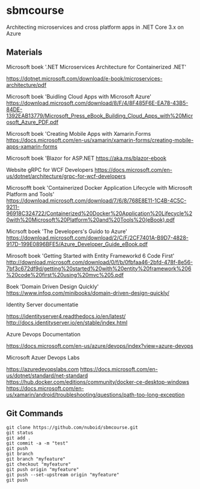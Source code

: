 # sbmcourse
Architecting microservices and cross platform apps in .NET Core 3.x on Azure

## **Materials**

Microsoft boek '.NET Microservices Architecture for Containerized .NET'

https://dotnet.microsoft.com/download/e-book/microservices-architecture/pdf

Microsoft boek 'Buidling Cloud Apps with Microsoft Azure'
https://download.microsoft.com/download/8/F/4/8F485F6E-EA78-43B5-84DE-1392EAB13779/Microsoft_Press_eBook_Building_Cloud_Apps_with%20Microsoft_Azure_PDF.pdf

Microsoft boek 'Creating Mobile Apps with Xamarin.Forms
https://docs.microsoft.com/en-us/xamarin/xamarin-forms/creating-mobile-apps-xamarin-forms

Microsoft boek 'Blazor for ASP.NET
https://aka.ms/blazor-ebook

Website gRPC for WCF Developers
https://docs.microsoft.com/en-us/dotnet/architecture/grpc-for-wcf-developers

Microsofft boek 'Containerized Docker Application Lifecycle with Microsoft Platform and Tools'
https://download.microsoft.com/download/7/6/8/768E8E11-1C4B-4C5C-9211-96918C324722/Containerized%20Docker%20Application%20Lifecycle%20with%20Microsoft%20Platform%20and%20Tools%20(eBook).pdf

Micrsoft boek 'The Developers's Guido to Azure'
https://download.microsoft.com/download/2/C/F/2CF7401A-B9D7-4828-917D-199E0896BFE5/Azure_Developer_Guide_eBook.pdf

Mirosoft boek 'Getting Started with Entity Frameworkd 6 Code First'
http://download.microsoft.com/download/0/f/b/0fbfaa46-2bfd-478f-8e56-7bf3c672df9d/getting%20started%20with%20entity%20framework%206%20code%20first%20using%20mvc%205.pdf

Boek 'Domain Driven Design Quickly'
https://www.infoq.com/minibooks/domain-driven-design-quickly/

Identity Server documentatie

https://identityserver4.readthedocs.io/en/latest/
http://docs.identityserver.io/en/stable/index.html

Azure Devops Documentation

https://docs.microsoft.com/en-us/azure/devops/index?view=azure-devops

Microsoft Azuer Devops Labs

https://azuredevopslabs.com
https://docs.microsoft.com/en-us/dotnet/standard/net-standard
https://hub.docker.com/editions/community/docker-ce-desktop-windows
https://docs.microsoft.com/en-us/xamarin/android/troubleshooting/questions/path-too-long-exception

## **Git Commands**

    git clone https://github.com/nuboid/sbmcourse.git
    git status
    git add .
    git commit -a -m "test"
    git push
    git branch
    git branch "myfeature"
    git checkout "myfeature"
    git push origin "myfeature"
    git push --set-upstream origin "myfeature"
    git push


<!--stackedit_data:
eyJoaXN0b3J5IjpbODkwODY3MDcwLC0xNDY5NTcxMzUwLC02MD
IxMzI5MF19
-->